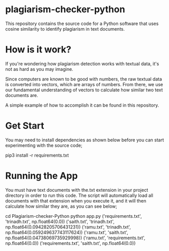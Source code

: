 # plagiarism-checker-python

This repository contains the source code for a Python software that uses cosine similarity to identify plagiarism in text documents.

# How is it work?

If you're wondering how plagiarism detection works with textual data, it's not as hard as you may imagine.

Since computers are known to be good with numbers, the raw textual data is converted into vectors, which are arrays of numbers. From there, we use our fundamental understanding of vectors to calculate how similar two text documents are.

A simple example of how to accomplish it can be found in this repository.

# Get Start
You may need to install dependencies as shown below before you can start experimenting with the source code;

pip3 install -r requirements.txt

# Running the App

You must have text documents with the.txt extension in your project directory in order to run this code. The script will automatically load all documents with that extension when you execute it, and it will then calculate how similar they are, as you can see below;

cd Plagiarism-checker-Python
python app.py
('requirements.txt', 'trinadh.txt', np.float64(0.0))
('saith.txt', 'trinadh.txt', np.float64(0.09428205706431231))
('ramu.txt', 'trinadh.txt', np.float64(0.059249637743117624))
('ramu.txt', 'saith.txt', np.float64(0.04738069735929998))
('ramu.txt', 'requirements.txt', np.float64(0.0))
('requirements.txt', 'saith.txt', np.float64(0.0))
